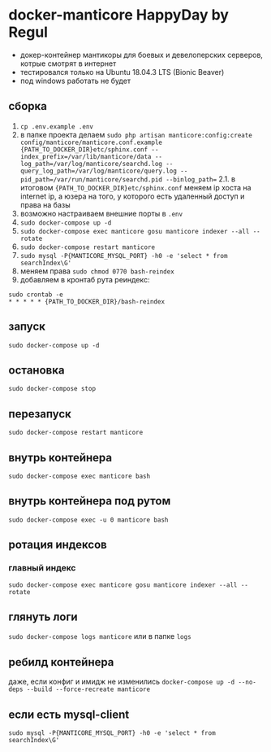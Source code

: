 # docker-manticore HappyDay by Regul
- докер-контейнер мантикоры для боевых и девелоперских серверов, котрые смотрят в интернет 
- тестировался только на Ubuntu 18.04.3 LTS (Bionic Beaver)
- под windows работать не будет 

## сборка
1. `cp .env.example .env`
2. в папке проекта делаем `sudo php artisan manticore:config:create config/manticore/manticore.conf.example {PATH_TO_DOCKER_DIR}etc/sphinx.conf --index_prefix=/var/lib/manticore/data --log_path=/var/log/manticore/searchd.log --query_log_path=/var/log/manticore/query.log --pid_path=/var/run/manticore/searchd.pid --binlog_path=`
2.1. в итоговом `{PATH_TO_DOCKER_DIR}etc/sphinx.conf` меняем ip хоста на internet ip, а юзера на того, у которого есть удаленный доступ и права на базы
3. возможно настраиваем внешние порты в `.env`
4. `sudo docker-compose up -d`
5. `sudo docker-compose exec manticore gosu manticore indexer --all --rotate`
6. `sudo docker-compose restart manticore`
7. `sudo mysql -P{MANTICORE_MYSQL_PORT} -h0 -e 'select * from searchIndex\G'`
8. меняем права `sudo chmod 0770 bash-reindex`
9. добавляем в кронтаб рута реиндекс: 
```
sudo crontab -e
* * * * * {PATH_TO_DOCKER_DIR}/bash-reindex
```

## запуск
`sudo docker-compose up -d`

## остановка
`sudo docker-compose stop`

## перезапуск
`sudo docker-compose restart manticore`

## внутрь контейнера
`sudo docker-compose exec manticore bash`

## внутрь контейнера под рутом
`sudo docker-compose exec -u 0 manticore bash`

## ротация индексов
### главный индекс
`sudo docker-compose exec manticore gosu manticore indexer --all --rotate`

## глянуть логи
`sudo docker-compose logs manticore` или в папке `logs`

## ребилд контейнера
даже, если конфиг и имидж не изменились
`docker-compose up -d --no-deps --build --force-recreate manticore`

## если есть mysql-client
`sudo mysql -P{MANTICORE_MYSQL_PORT} -h0 -e 'select * from searchIndex\G'`